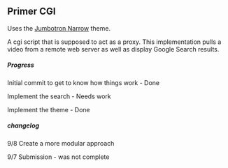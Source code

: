 ## Primer CGI
Uses the <a href="http://getbootstrap.com/examples/jumbotron-narrow/">Jumbotron Narrow</a> theme.

A cgi script that is supposed to act as a proxy. This implementation pulls a video from a remote web server as well as display Google Search results.

##### Progress
Initial commit to get to know how things work - Done

Implement the search - Needs work

Implement the theme - Done

##### changelog

9/8 Create a more modular approach

9/7 Submission - was not complete
